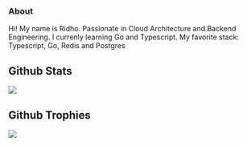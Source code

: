 ### About
Hi! My name is Ridho. Passionate in Cloud Architecture and Backend Engineering.
I currenly learning Go and Typescript.
My favorite stack: Typescript, Go, Redis and Postgres

## Github Stats
![](https://my-readme-kappa.vercel.app/api?username=RageNeko26&hide_border=false&include_all_commits=true&count_private=true)<br/>


## Github Trophies
![](https://github-profile-trophy.vercel.app/?username=RageNeko26&theme=radical&no-frame=false&no-bg=true&margin-w=4)
